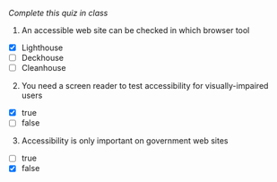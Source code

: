 *Complete this quiz in class*

1. An accessible web site can be checked in which browser tool

- [x] Lighthouse
- [ ] Deckhouse
- [ ] Cleanhouse

2. You need a screen reader to test accessibility for visually-impaired users

- [x] true
- [ ] false

3. Accessibility is only important on government web sites

- [ ] true
- [x] false
